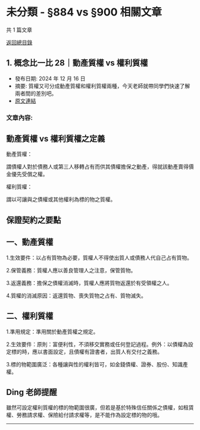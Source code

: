 # 未分類 - §884 vs §900 相關文章

共 1 篇文章

[返回總目錄](00_總目錄.md)

## 1. 概念比一比 28｜動產質權 vs 權利質權

- 發布日期: 2024 年 12 月 16 日
- 摘要: 質權又可分成動產質權和權利質權兩種，今天老師就帶同學們快速了解兩者間的差別吧。
- [原文連結](https://www.jasper-realestate.com/%e6%a6%82%e5%bf%b5%e6%af%94%e4%b8%80%e6%af%94-28%e5%8b%95%e7%94%a2_%e8%b3%aa%e6%ac%8a-vs-%e6%ac%8a%e5%88%a9_%e8%b3%aa%e6%ac%8a/)

### 文章內容:

## 動產質權 vs 權利質權之定義

動產質權：

謂債權人對於債務人或第三人移轉占有而供其債權擔保之動產，得就該動產賣得價金優先受償之權。

權利質權：

謂以可讓與之債權或其他權利為標的物之質權。

## 保證契約之要點

## 一、動產質權

1.生效要件：以占有質物為必要，質權人不得使出質人或債務人代自己占有質物。

2.保管義務：質權人應以善良管理人之注意，保管質物。

3.返還義務：擔保之債權消滅時，質權人應將質物返還於有受領權之人。

4.質權的消滅原因：返還質物、喪失質物之占有、質物滅失。

## 二、權利質權

1.準用規定：準用關於動產質權之規定。

2.生效要件：原則：富便利性，不須移交實務或任何登記過程。例外：以債權為設定標的時，應以書面設定，且債權有證書者，出質人有交付之義務。

3.標的物範圍廣泛：各種讓與性的權利皆可，如金錢債權、證券、股份、知識產權。

## Ding 老師提醒

雖然可設定權利質權的標的物範圍很廣，但若是基於特殊信任關係之債權，如租賃權、勞務請求權、保險給付請求權等，是不能作為設定標的物的哦。

---

